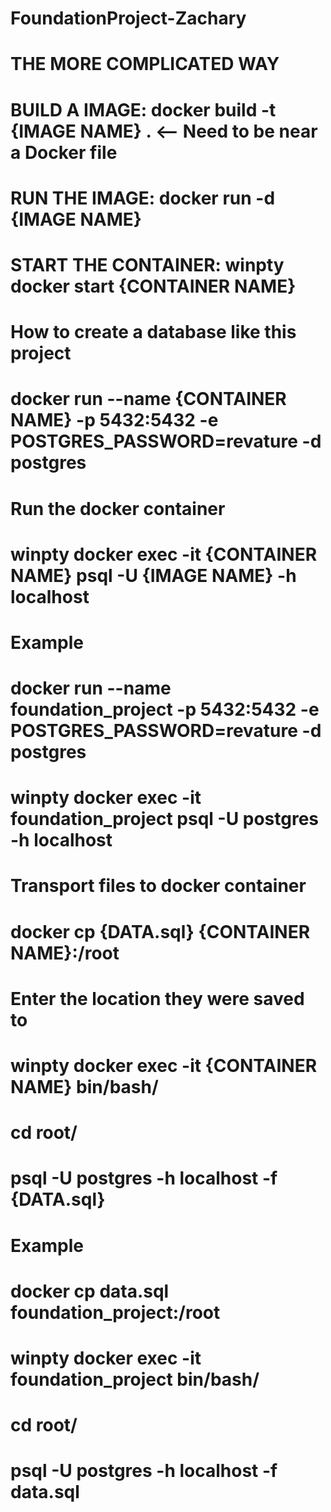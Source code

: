 # FoundationProject-Zachary

# THE MORE COMPLICATED WAY

# BUILD A IMAGE: docker build -t {IMAGE NAME} . <-- Need to be near a Docker file

# RUN THE IMAGE: docker run -d {IMAGE NAME}

# START THE CONTAINER: winpty docker start {CONTAINER NAME}

# How to create a database like this project

# docker run --name {CONTAINER NAME} -p 5432:5432 -e POSTGRES_PASSWORD=revature -d postgres

# Run the docker container

# winpty docker exec -it {CONTAINER NAME} psql -U {IMAGE NAME} -h localhost

# Example

# docker run --name foundation_project -p 5432:5432 -e POSTGRES_PASSWORD=revature -d postgres

# winpty docker exec -it foundation_project psql -U postgres -h localhost

# Transport files to docker container

# docker cp {DATA.sql} {CONTAINER NAME}:/root

# Enter the location they were saved to

# winpty docker exec -it {CONTAINER NAME} bin/bash/

# cd root/

# psql -U postgres -h localhost -f {DATA.sql}

# Example

# docker cp data.sql foundation_project:/root

# winpty docker exec -it foundation_project bin/bash/

# cd root/

# psql -U postgres -h localhost -f data.sql
